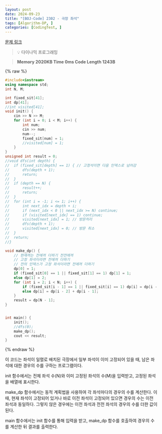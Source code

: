 ```yaml
---
layout: post
date: 2024-09-23
title: "[BOJ-Code] 2302 - 극장 좌석"
tags: [Algorithm-DP, ]
categories: [CodingTest, ]
---
```


[문제 링크](https://www.acmicpc.net/problem/2302)


> 💡 다이나믹 프로그래밍


> **Memory   2020KB                                   Time   0ms                               Code Length   1243B**



{% raw %}
```c++
#include<iostream>
using namespace std;
int N, M;

int fixed_sit[41];
int dp[41];
//int visited[41];
void init() {
	cin >> N >> M;
	for (int i = 0; i < M; i++) {
		int num;
		cin >> num;
		num--;
		fixed_sit[num] = 1;
		//visited[num] = 1;
	}
}
unsigned int result = 0;
//void dfs(int depth) {
//	if (fixed_sit[depth] == 1) { // 고정석이면 다음 인덱스로 넘어감
//		dfs(depth + 1);
//		return;
//	}
//	if (depth == N) {
//		result++;
//		return;
//	}
//	for (int i = -1; i <= 1; i++) {
//		int next_idx = depth + i;
//		if (next_idx < 0 || next_idx >= N) continue;
//		if (visited[next_idx] == 1) continue;
//		visited[next_idx] = 1; // 방문처리
//		dfs(depth + 1);
//		visited[next_idx] = 0; // 방문 취소
//	}
//	return;
//}

void make_dp() {
	// 현재꺼는 전에꺼 더하기 전전에꺼
	// 고정 좌석이라면 전에꺼 더하기
	// 전의 인덱스가 고정 좌석이라면 전에꺼 더하기
	dp[0] = 1;
	if (fixed_sit[0] == 1 || fixed_sit[1] == 1) dp[1] = 1;
	else dp[1] = 2;
	for (int i = 2; i < N; i++) {
		if (fixed_sit[i - 1] == 1 || fixed_sit[i] == 1) dp[i] = dp[i - 1];
		else dp[i] = dp[i - 2] + dp[i - 1];
	}
	result = dp[N - 1];
}


int main() {
	init();
	//dfs(0);
	make_dp();
	cout << result;
}
```
{% endraw %}



이 코드는 좌석이 일렬로 배치된 극장에서 일부 좌석이 이미 고정되어 있을 때, 남은 좌석에 대한 경우의 수를 구하는 프로그램이다.

init 함수에서는 전체 좌석 수(N)와 이미 고정된 좌석의 수(M)을 입력받고, 고정된 좌석을 배열에 표시한다.

make_dp 함수에서는 동적 계획법을 사용하여 각 좌석마다의 경우의 수를 계산한다. 이때, 현재 좌석이 고정되어 있거나 바로 이전 좌석이 고정되어 있으면 경우의 수는 이전 좌석과 동일하다. 그렇지 않은 경우에는 이전 좌석과 전전 좌석의 경우의 수를 더한 값이 된다.

main 함수에서는 init 함수를 통해 입력을 받고, make_dp 함수를 호출하여 경우의 수를 계산한 뒤 결과를 출력한다.

